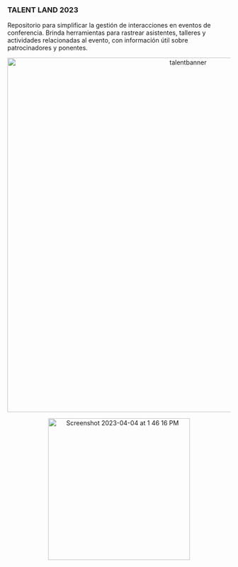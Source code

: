 ### TALENT LAND 2023

Repositorio para simplificar la gestión de interacciones en eventos de conferencia. Brinda herramientas para rastrear asistentes, talleres y actividades relacionadas al evento, con información útil sobre patrocinadores y ponentes.

<p align="center">
  
<img width="800" alt="talentbanner" src="https://user-images.githubusercontent.com/20666190/228399169-24d4e9c1-e7e9-4b99-a7f6-2aae2904a86f.jpg">

<p align="center">
  
<img width="320" alt="Screenshot 2023-04-04 at 1 46 16 PM" src="https://user-images.githubusercontent.com/20666190/229875076-6cec5b3e-70de-4bec-952f-096bb0f83e5c.png">

